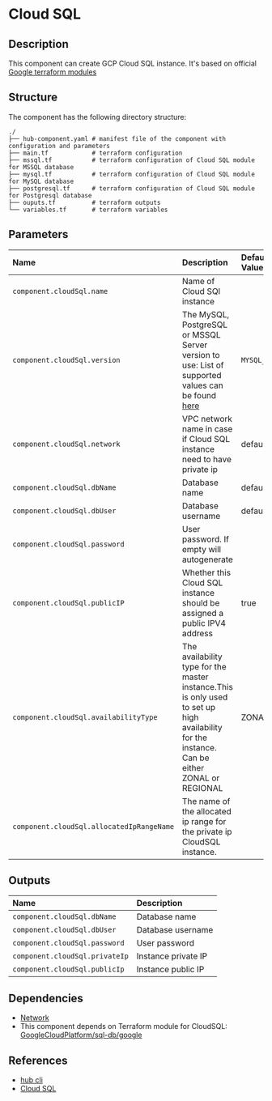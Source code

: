 # Cloud SQL

## Description

This component can create GCP Cloud SQL instance. It's based on official [Google terraform modules](https://github.com/terraform-google-modules/terraform-google-sql-db/tree/master/modules)

## Structure

The component has the following directory structure:

```text
./
├── hub-component.yaml # manifest file of the component with configuration and parameters
├── main.tf            # terraform configuration
├── mssql.tf           # terraform configuration of Cloud SQL module for MSSQL database
├── mysql.tf           # terraform configuration of Cloud SQL module for MySQL database
├── postgresql.tf      # terraform configuration of Cloud SQL module for Postgresql database
├── ouputs.tf          # terraform outputs
└── variables.tf       # terraform variables
```

## Parameters

| Name      | Description | Default Value | Required
| :-------- | :--------   | :--------     | :--:
| `component.cloudSql.name` | Name of Cloud SQl instance | | x |
| `component.cloudSql.version` | The MySQL, PostgreSQL or MSSQL Server version to use: List of supported values can be found [here](https://registry.terraform.io/providers/hashicorp/google/latest/docs/resources/sql_database_instance#database_version) | `MYSQL_5_7` | x |
| `component.cloudSql.network` | VPC network name in case if Cloud SQL instance need to have private ip | default | |
| `component.cloudSql.dbName` | Database name | default | |
| `component.cloudSql.dbUser` | Database username | default | |
| `component.cloudSql.password` | User password. If empty will autogenerate | | |
| `component.cloudSql.publicIP` | Whether this Cloud SQL instance should be assigned a public IPV4 address | true | |
| `component.cloudSql.availabilityType` | The availability type for the master instance.This is only used to set up high availability for the instance. Can be either ZONAL or REGIONAL | ZONAL | |
| `component.cloudSql.allocatedIpRangeName` | The name of the allocated ip range for the private ip CloudSQL instance. | | |

## Outputs

| Name      | Description |
| :-------- | :--------   |
| `component.cloudSql.dbName` | Database name |
| `component.cloudSql.dbUser` | Database username |
| `component.cloudSql.password` | User password |
| `component.cloudSql.privateIp` | Instance private IP |
| `component.cloudSql.publicIp` | Instance public IP |

## Dependencies

* [Network](https://github.com/agilestacks/google-components/tree/main/network)
* This component depends on Terraform module for CloudSQL: [GoogleCloudPlatform/sql-db/google](https://registry.terraform.io/modules/GoogleCloudPlatform/sql-db/google/latest)

## References

* [hub cli](https://github.com/agilestacks/hub/wiki)
* [Cloud SQL](https://cloud.google.com/sql/docs/introduction)
